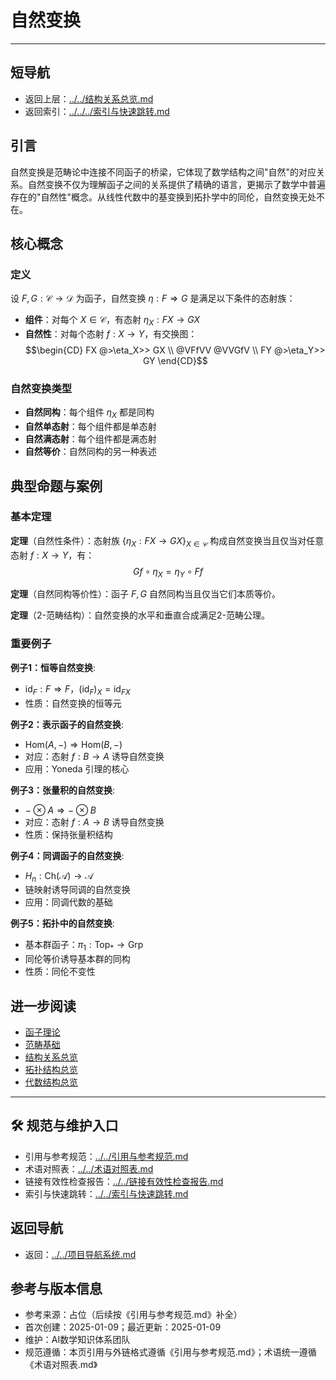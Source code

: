 # 自然变换

---

## 短导航

- 返回上层：[../../结构关系总览.md](../../结构关系总览.md)
- 返回索引：[../../../索引与快速跳转.md](../../../索引与快速跳转.md)

## 引言

自然变换是范畴论中连接不同函子的桥梁，它体现了数学结构之间"自然"的对应关系。自然变换不仅为理解函子之间的关系提供了精确的语言，更揭示了数学中普遍存在的"自然性"概念。从线性代数中的基变换到拓扑学中的同伦，自然变换无处不在。

## 核心概念

### 定义

设 $F, G: \mathcal{C} \to \mathcal{D}$ 为函子，自然变换 $\eta: F \Rightarrow G$ 是满足以下条件的态射族：

- **组件**：对每个 $X \in \mathcal{C}$，有态射 $\eta_X: FX \to GX$
- **自然性**：对每个态射 $f: X \to Y$，有交换图：
  $$\begin{CD}
  FX @>\eta_X>> GX \\
  @VFfVV @VVGfV \\
  FY @>\eta_Y>> GY
  \end{CD}$$

### 自然变换类型

- **自然同构**：每个组件 $\eta_X$ 都是同构
- **自然单态射**：每个组件都是单态射
- **自然满态射**：每个组件都是满态射
- **自然等价**：自然同构的另一种表述

## 典型命题与案例

### 基本定理

**定理**（自然性条件）：态射族 $\{\eta_X: FX \to GX\}_{X \in \mathcal{C}}$ 构成自然变换当且仅当对任意态射 $f: X \to Y$，有：
$$Gf \circ \eta_X = \eta_Y \circ Ff$$

**定理**（自然同构等价性）：函子 $F, G$ 自然同构当且仅当它们本质等价。

**定理**（2-范畴结构）：自然变换的水平和垂直合成满足2-范畴公理。

### 重要例子

**例子1：恒等自然变换**:

- $\text{id}_F: F \Rightarrow F$，$(\text{id}_F)_X = \text{id}_{FX}$
- 性质：自然变换的恒等元

**例子2：表示函子的自然变换**:

- $\text{Hom}(A,-) \Rightarrow \text{Hom}(B,-)$
- 对应：态射 $f: B \to A$ 诱导自然变换
- 应用：Yoneda 引理的核心

**例子3：张量积的自然变换**:

- $-\otimes A \Rightarrow -\otimes B$
- 对应：态射 $f: A \to B$ 诱导自然变换
- 性质：保持张量积结构

**例子4：同调函子的自然变换**:

- $H_n: \text{Ch}(\mathcal{A}) \to \mathcal{A}$
- 链映射诱导同调的自然变换
- 应用：同调代数的基础

**例子5：拓扑中的自然变换**:

- 基本群函子：$\pi_1: \text{Top}_* \to \text{Grp}$
- 同伦等价诱导基本群的同构
- 性质：同伦不变性

## 进一步阅读

- [函子理论](./函子理论.md)
- [范畴基础](./范畴基础.md)
- [结构关系总览](../结构关系总览.md)
- [拓扑结构总览](../../01-拓扑结构/拓扑结构总览.md)
- [代数结构总览](../../02-代数结构/代数结构总览.md)

---

## 🛠️ 规范与维护入口

- 引用与参考规范：[../../引用与参考规范.md](../../引用与参考规范.md)
- 术语对照表：[../../术语对照表.md](../../术语对照表.md)
- 链接有效性检查报告：[../../链接有效性检查报告.md](../../链接有效性检查报告.md)
- 索引与快速跳转：[../../索引与快速跳转.md](../../索引与快速跳转.md)

## 返回导航

- 返回：[../../项目导航系统.md](../../项目导航系统.md)

## 参考与版本信息

- 参考来源：占位（后续按《引用与参考规范.md》补全）
- 首次创建：2025-01-09；最近更新：2025-01-09
- 维护：AI数学知识体系团队
- 规范遵循：本页引用与外链格式遵循《引用与参考规范.md》；术语统一遵循《术语对照表.md》

